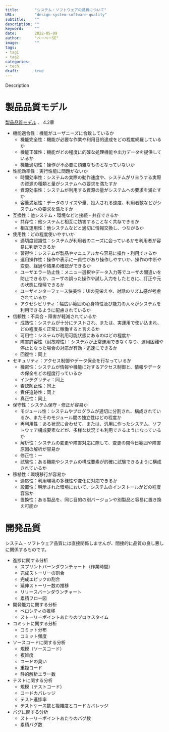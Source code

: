```yaml
---
title:       "システム・ソフトウェアの品質について"
URL:         "design-system-software-quality"
subtitle:    ""
description: ""
keyword:     ""
date:        2022-05-09
author:      "ぺーぺーSE"
image:       ""
tags:
- tag1
- tag2
categories:
- tech
draft:       true
---
```


Description

<!--more-->

# 製品品質モデル

[製品品質モデル](http://kikakurui.com/x25/X25010-2013-01.html) 、 4.2章

- 機能適合性：機能がユーザニーズに合致しているか
  - 機能完全性：機能が必要な作業や利用目的達成をどの程度網羅しているか
  - 機能正確性：機能がどの程度に的確な処理機能や出力データを提供しているか
  - 機能適切性：操作が不必要に煩雑なものとなっていないか
- 性能効率性：実行性能に問題がないか
  - 時間効率性：システムの実際の動作速度や、システムがリヨうする実際の資源の種類と量がシステムへの要求を満たすか
  - 資源効率性：システムが利用する資源の量がシステムへの要求を満たすか
  - 容量満足性：データのサイズや量、投入される速度、利用者数などがシステムへの要求を満たすか
- 互換性：他システム・環境などと接続・共存できるか
  - 共存性：他システムと相互に妨害することなく共存できるか
  - 相互運用性：他システムなどと適切に情報交換し、つながるか
- 使用性：どの程度使いやすいか
  - 適切度認識性：システムが利用者のニーズに会っているかを利用者が容易に判断できるか
  - 習得性：システムが製品やマニュアルから容易に操作・利用できるか
  - 運用操作性：操作や表示に一貫性があり操作しやすいか、操作の中断や変更、経過や結果の確認ができるか
  - ユーザエラー防止性：メニュー選択やデータ入力等でユーザの間違いを防止できるか、ユーザの誤った操作や試し入力をしたときに、訂正や元の状態に復帰できるか
  - ユーザインターフェース快美性：UIの見栄えや、対話のリズム感が考慮されているか
  - アクセシビリティ：幅広い範囲の心身特性及び能力の人々がシステムを利用できるように配慮されているか
- 信頼性：不具合・障害が軽減されているか
  - 成熟性：システムが十分にテストされ、または、実運用で使い込まれ、どの程度長く正常に稼働すると言えるか
  - 可用性：システムが利用可能状態にあるのはどの程度か
  - 障害許容性（耐故障性）：システムが正常運用できなくなり、運用困難や停止となった場合の対応が有効・迅速にできるか
  - 回復性：同上
- セキュリティ：アクセス制御やデータ保全を行なっているか
  - 機密性：システムが情報や機能に対するアクセス制御と、情報やデータの保全をどの程度行っているか
  - インテグリティ：同上
  - 否認防止性：同上
  - 責任追跡性：同上
  - 真正性：同上
- 保守性：システム保守・修正が容易か
  - モジュール性：システムやプログラムが適切に分割され、構成されているか、またそのモジュール間の独立性はどの程度か
  - 再利用性：ある状況に合わせて、または、汎用に作ったシステム、ソフトウェア構成要素などが、多様な状況でも利用できるようになっているか
  - 解析性：システムの変更や障害対応に際して、変更の閉今日範囲や障害原因の解析が容易か
  - 修正性：ー
  - 試験性：ある機能やシステムの構成要素が的確に試験できるように構成されているか
- 移植性：環境移行が容易か
  - 適応性：利用環境の多様性や変化に対応できるか
  - 設置性：明示された環境において、システムのインストールがどの程度容易か
  - 置換性：ある製品を、同じ目的の別バージョンや別製品と容易に置き換え可能か

# 開発品質

システム・ソフトウェア品質には直接関係しませんが、間接的に品質の良し悪しに関係するものです。

- 進捗に関する分析
  - スプリントバーンダウンチャート（作業時間）
  - 完成ストーリーの割合
  - 完成エピックの割合
  - 延伸ストーリー数の推移
  - リリースバーンダウンチャート
  - 累積フロー図
- 開発能力に関する分析
  - ベロシティの推移
  - ストーリーポイントあたりのプロセスタイム
- コミットに関する分析
  - コミット分布
  - コミット頻度
- ソースコードに関する分析
  - 規模（ソースコード）
  - 複雑度
  - コードの臭い
  - 重複コード
  - 静的解析エラー数
- テストに関する分析
  - 規模（テストコード）
  - コードカバレッジ
  - テスト進捗率
  - テストケース数と複雑度とコードカバレッジ
- バグに関する分析
  - ストーリーポイントあたりのバグ数
  - 累積バグ数